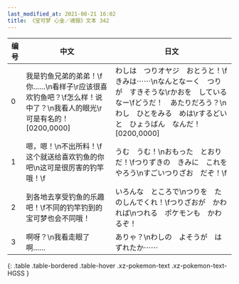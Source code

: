 ```yaml
---
last_modified_at: 2021-08-21 16:02
title: 《宝可梦 心金／魂银》文本 342
---
```

| 编号 | 中文 | 日文 |
| ---- | ---- | ---- |
| 0 | 我是钓鱼兄弟的弟弟！\f你……\n看样子\r应该很喜欢钓鱼吧？\f怎么样！说中了？\n我看人的眼光\r可是有名的！[0200,0000] | わしは　つりオヤジ　おとうと！\fきみは⋯⋯\nなんとなーく　つりが　すきそうな\rかおを　しているなー\fどうだ！　あたりだろう？\nわし　ひとをみる　めは\rするどいと　ひょうばん　なんだ！[0200,0000] |
| 1 | 嗯，嗯！\n不出所料！\f这个就送给喜欢钓鱼的你吧\n这可是很厉害的钓竿哦！\f | うむ　うむ！\nおもった　とおりだ！\fつりずきの　きみに　これを　やろう\nすごいつりざお　だぞ！\f |
| 2 | 到各地去享受钓鱼的乐趣吧！\f不同的钓竿钓到的宝可梦也会不同哦！ | いろんな　ところで\nつりを　たのしんでくれ！\fつりざおが　かわれば\nつれる　ポケモンも　かわるぞ！ |
| 3 | 啊呀？\n我看走眼了啊…… | ありゃ？\nわしの　よそうが　はずれたか⋯⋯ |
{: .table .table-bordered .table-hover .xz-pokemon-text .xz-pokemon-text-HGSS }
